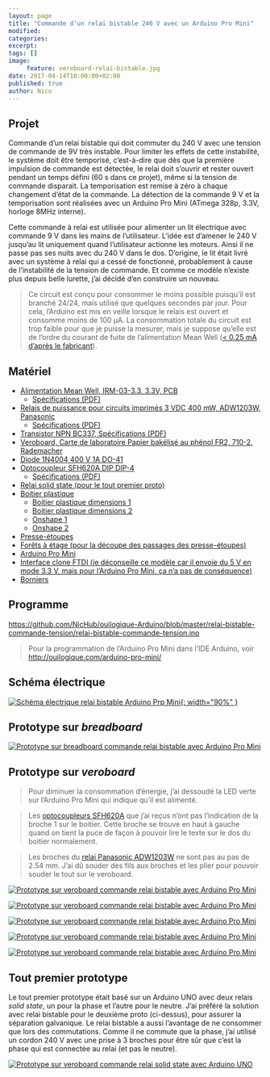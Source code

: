```yaml
---
layout: page
title: "Commande d’un relai bistable 240 V avec un Arduino Pro Mini"
modified:
categories:
excerpt:
tags: []
image:
     feature: veroboard-relai-bistable.jpg
date: 2017-04-14T10:00:00+02:00
published: true
author: Nico
---
```



## Projet

Commande d’un relai bistable qui doit commuter du 240 V avec une tension de commande de 9V très instable. Pour limiter les effets de cette instabilité, le système doit être temporisé, c’est-à-dire que dès que la première impulsion de commande est détectée, le relai doit s’ouvrir et rester ouvert pendant un temps défini (60 s dans ce projet), même si la tension de commande disparait. La temporisation est remise à zéro à chaque changement d’état de la commande. La détection de la commande 9 V et la temporisation sont réalisées avec un Arduino Pro Mini (ATmega 328p, 3.3V, horloge 8MHz interne).

Cette commande à relai est utilisée pour alimenter un lit électrique avec commande 9 V dans les mains de l’utilisateur. L’idée est d’amener le 240 V jusqu’au lit uniquement quand l’utilisateur actionne les moteurs. Ainsi il ne passe pas ses nuits avec du 240 V dans le dos. D’origine, le lit était livré avec un système à relai qui a cessé de fonctionné, probablement à cause de l’instabilité de la tension de commande. Et comme ce modèle n’existe plus depuis belle lurette, j’ai décidé d’en construire un nouveau.

> Ce circuit est conçu pour consommer le moins possible puisqu’il est branché 24/24, mais utilisé que quelques secondes par jour. Pour cela, l’Arduino est mis en veille lorsque le relais est ouvert et consomme moins de 100 µA. La consommation totale du circuit est trop faible pour que je puisse la mesurer, mais je suppose qu’elle est de l’ordre du courant de fuite de l’alimentation Mean Well ([< 0.25 mA d’après le fabricant][4]).


## Matériel

- [Alimentation Mean Well, IRM-03-3.3, 3.3V, PCB][3]
  - [Spécifications (PDF)][4]
- [Relais de puissance pour circuits imprimés 3 VDC 400 mW, ADW1203W, Panasonic][2]
  - [Spécifications (PDF)](../../files/2017-04-14-relai-bistable-commande-tension/datasheets/adw1_eng_tds.pdf)
- [Transistor NPN BC337, Spécifications (PDF)](../../files/2017-04-14-relai-bistable-commande-tension/datasheets/BC337-D.PDF)
- [Veroboard, Carte de laboratoire Papier bakélisé au phénol FR2, 710-2, Rademacher](https://www.distrelec.ch/fr/carte-de-laboratoire-papier-bakelise-au-phenol-fr2-rademacher-710/p/14832982)
- [Diode 1N4004 400 V 1A DO-41](https://fr.aliexpress.com/item/50pcs-1N4004-400V-1A-DO-41-Axial-Lead-Silicon-Rectifier-Diodes/32464825368.html)
- [Optocoupleur SFH620A DIP DIP-4][1]
  - [Spécifications (PDF)](../../files/2017-04-14-relai-bistable-commande-tension/datasheets/sfh620.pdf)
- [Relai solid state (pour le tout premier proto)](https://fr.aliexpress.com/item/Industrial-FOTEK-single-phase-solid-state-relay-SSR-25DA-25A-actually-3-32V-DC-TO-24/32621331021.html)
- [Boitier plastique](https://fr.aliexpress.com/item/Two-colors-plastic-enclosure-diy-project-box-abs-plastic-box-electronics-small-desktop-box-135/32426076659.html)
  - [Boitier plastique dimensions 1](../../files/2017-04-14-relai-bistable-commande-tension/schemas/dimension-boitier-plastique-1.jpg)
  - [Boitier plastique dimensions 2](../../files/2017-04-14-relai-bistable-commande-tension/schemas/dimension-boitier-plastique-2.jpg)
  - [Onshape 1](https://cad.onshape.com/documents/bdfa03cae61f8d99e05c256d/w/6a80dbc21d7d7ec99d4ca430/e/ff237b71c3e3937e7775091c)
  - [Onshape 2](https://cad.onshape.com/documents/bdfa03cae61f8d99e05c256d/w/6a80dbc21d7d7ec99d4ca430/e/d16ebce6912d78151dce1e60)
- [Presse-étoupes](https://fr.aliexpress.com/item/PG7-Cable-Glands-Nylon-plastic-waterproof-cable-connectors-spiral-fixed-2013-New-product/1000045565.html)
- [Forêts à étage (pour la découpe des passages des presse-étoupes)](https://fr.aliexpress.com/item/3pcs-HSS-Steel-Step-Cone-Milling-Cutter-Titanium-Coated-Step-Drill-Cutting-Tools-Bit-Set/32661376446.html)
- [Arduino Pro Mini](http://www.banggood.com/5Pcs-3_3V-8MHz-ATmega328P-AU-Pro-Mini-Microcontroller-Board-For-Arduino-p-980292.html?p=0431091025639201412F)
- [Interface clone FTDI (je déconseille ce modèle car il envoie du 5 V en mode 3.3 V, mais pour l’Arduino Pro Mini, ça n’a pas de conséquence)](http://www.miniinthebox.com/fr/programme-downloader-ftdi-basic-usb-a-ttl-ft232-pour-arduino_p903425.html)
- [Borniers](http://www.banggood.com/20pcs-2-Pin-Plug-in-Screw-Terminal-Block-Connector-5_08mm-Pitch-p-993197.html?p=0431091025639201412F)


## Programme

<https://github.com/NicHub/ouilogique-Arduino/blob/master/relai-bistable-commande-tension/relai-bistable-commande-tension.ino>

> Pour la programmation de l’Arduino Pro Mini dans l’IDE Arduino, voir <http://ouilogique.com/arduino-pro-mini/>


## Schéma électrique

[![Schéma électrique relai bistable Arduino Prp Mini][i1]{: width="90%" }][i1]

[i1]: ../../files/2017-04-14-relai-bistable-commande-tension/kicad/svg/relai-bistable-commande-tension.sch.svg


## Prototype sur *breadboard*

[![Prototype sur breadboard commande relai bistable avec Arduino Pro Mini][i2]][i2]

[i2]: ../../files/2017-04-14-relai-bistable-commande-tension/images/relai-bistable-commande-tension-001.jpg


## Prototype sur *veroboard*

> Pour diminuer la consommation d’énergie, j’ai dessoudé la LED verte sur l’Arduino Pro Mini qui indique qu’il est alimenté.

> Les [optocoupleurs SFH620A][1] que j’ai reçus n’ont pas l’indication de la broche 1 sur le boitier. Cette broche se trouve en haut à gauche quand on tient la puce de façon à pouvoir lire le texte sur le dos du boitier normalement.

> Les broches du [relai Panasonic ADW1203W][2] ne sont pas au pas de 2.54 mm. J’ai dû souder des fils aux broches et les plier pour pouvoir souder le tout sur le veroboard.


[![Prototype sur veroboard commande relai bistable avec Arduino Pro Mini][i3]][i3]

[i3]: ../../files/2017-04-14-relai-bistable-commande-tension/images/relai-bistable-commande-tension-002.jpg

[![Prototype sur veroboard commande relai bistable avec Arduino Pro Mini][i4]][i4]

[i4]: ../../files/2017-04-14-relai-bistable-commande-tension/images/relai-bistable-commande-tension-003.jpg

[![Prototype sur veroboard commande relai bistable avec Arduino Pro Mini][i5]][i5]

[i5]: ../../files/2017-04-14-relai-bistable-commande-tension/images/relai-bistable-commande-tension-004.jpg

[![Prototype sur veroboard commande relai bistable avec Arduino Pro Mini][i6]][i6]

[i6]: ../../files/2017-04-14-relai-bistable-commande-tension/images/relai-bistable-commande-tension-005.png

[![Prototype sur veroboard commande relai bistable avec Arduino Pro Mini][i7]][i7]

[i7]: ../../files/2017-04-14-relai-bistable-commande-tension/images/relai-bistable-commande-tension-006.jpg





## Tout premier prototype

Le tout premier prototype était basé sur un Arduino UNO avec deux relais *solid state*, un pour la phase et l’autre pour le neutre. J’ai préféré la solution avec relai bistable pour le deuxième proto (ci-dessus), pour assurer la séparation galvanique. Le relai bistable a aussi l’avantage de ne consommer que lors des commutations. Comme il ne commute que la phase, j’ai utilisé un cordon 240 V avec une prise à 3 broches pour être sûr que c’est la phase qui est connectée au relai (et pas le neutre).

[![Prototype sur veroboard commande relai solid state avec Arduino UNO][i8]][i8]

[i8]: ../../files/2017-04-14-relai-bistable-commande-tension/images/relai-bistable-commande-tension-000.jpg


[1]: https://fr.aliexpress.com/item/Free-shippin-10pcs-lot-SFH620A-DIP-DIP-4-new-original/32553455903.html?spm=2114.13010608.0.0.H1VvjL
[2]: https://www.distrelec.ch/fr/relais-de-puissance-pour-circuits-imprimes-vdc-400-mw-panasonic-adw1203w/p/11030041
[3]: https://www.distrelec.ch/fr/bloc-alimentation-decoupage-sortie-mean-well-irm-03/p/30051638
[4]: ../../files/2017-04-14-relai-bistable-commande-tension/datasheets/irm03_eng_tds.pdf
